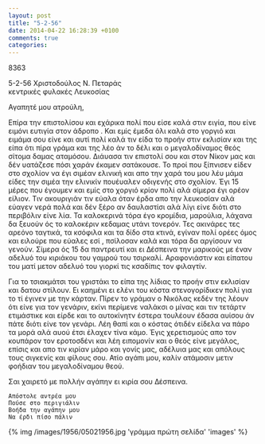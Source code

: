 ```yaml
---
layout: post
title: "5-2-56"
date: 2014-04-22 16:28:39 +0100
comments: true
categories: 
---
```


8363

5-2-56 Χριστοδούλος Ν. Πεταράς<br/>
κεντρικές φυλακές Λευκοσίας

Αγαπητέ μου ατρούλη,

Επίρα την επιστολίσου και εχάρικα πολί που είσε καλά στιν ειγία, που είνε ειμόνι ευτιγία στον άδροπο . Και εμίς έμεδα όλι καλά στο γοργιό και ειμάμα σου είνε και αυτί πολί καλά τιν είδα το προήν στιν εκλισίαν και της είπα ότι πίρα γράμα και της λέο άν το δέλι και ο μεγαλοδίναμος θεός σίτομα δαμας αταμόσου. Διάυασα τιν επιστολί σου και στον Νίκον μας και δέν υατάζεσε πόσι χαράν έκαμεν σατάκουσε. Το προί που ξίπνισεν είδεν στο σχολίον να έγι σιμέαν ελινική και απο την χαρά του μου λέυ μάμα είδες την σιμέα την ελινικίν πουέυαλεν οδιγενής στο σχολίον. Έγι 15 μέρες που έγουμεν και εμίς στο χοργιό κρίον πολί αλά σίμερα έγι ορέον είλιον. Τιν ακουριγιάν τιν εύαλα όταν έρδα απο την λευκοσίαν αλά εύαγεν νερά πολά και δέν ξέρο αν δαυλαστίσι αλά λίγι είνε διότι στο περιβόλιν είνε λία. Τα καλοκερινά τόρα έγο κρομίδια, μαρούλια, λάχανα δα ξευούν ός το καλοκέριν κεδαμας υτάνι τονερόν. Τες ακινάρες τες αρεόνο ταγτικά, τα κσόφιλα και τα δίδο στα κτινά, εγίναν πολί ορέες όμος και ειλούρε που εύαλες εσί , πσίλοσαν καλά και τόρα δα αργίσουν να γενούν. Σίμερα ός 15 δα παντρευτί και ει Δέσπεινα την μαρικούς με έναν αδελυό του κιριάκου του γαμρού του τσιρκαλί. Αραφονιάστιν και είπατου του ματί μετον αδελυό του γιορκί τις κσαδίπις τον φιλαγτίν.

Για το τσιακμάτσι του γριστάκι το είπα της λίδιας το προήν στιν εκλισίαν και δατου στίλουν. Ει καημένι ει ελένι του κόστα στενογορίδικεν πολί για το τί έγινεν με την κάρταν. Πίρεν το γράμαν ο Νικόλας κεδέν της λέουν ότι είνε για τον γενάριν, εκίνι περίμενε ναλάκσι ο μίνας και τιν τετάρτν ετιμάστικε και είρδε και το αυτοκίνητν έστερα τουλέουν έδασα αυίσου άν πάτε διότι είνε τον γενάρι. Λέη θαπί και ο κόστας ότιδέν είδελα να πάρο τα μορά αλά αυού έτσι έλαχεν τίνα κάμο. Έγις χερετισμούς απο τον κουπάρον τον εροτοσδένι και λέη ειπομονίν και ο θεός είνε μεγάλος, επίσις και απο τιν κιρίαν μάρο και γονίς μας, αδέλυια μας και απόλους τους σιγκενίς και φίλους σου. Ατίο αγάπι μου, καλίν ατάμοσιν μετιν φοήδιαν του μεγαλοδίναμου θεού.

Σαι χαιρετό με πολλήν αγάπην ει κιρία σου Δέσπεινα.

	Απόστολε αντρέα μου
	Πούσε στο περιγιάλιν
	Βοήδα την αγάπην μου
	Να έρδι πίσο πάλιν

{% img /images/1956/05021956.jpg 'γράμμα πρώτη σελίδα' 'images' %}
